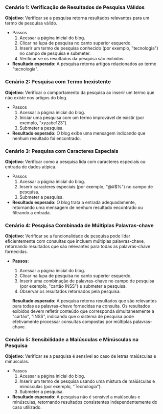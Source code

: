 ### Cenário 1: Verificação de Resultados de Pesquisa Válidos

**Objetivo**: Verificar se a pesquisa retorna resultados relevantes para um termo de pesquisa válido.

- Passos
  1. Acessar a página inicial do blog.
  2. Clicar na lupa de pesquisa no canto superior esquerdo.
  3. Inserir um termo de pesquisa conhecido (por exemplo, "tecnologia") no campo de pesquisa e submeter.
  4. Verificar se os resultados da pesquisa são exibidos.
- **Resultado esperado**: A pesquisa retorna artigos relacionados ao termo "tecnologia".

### Cenário 2: Pesquisa com Termo Inexistente

**Objetivo**: Verificar o comportamento da pesquisa ao inserir um termo que não existe nos artigos do blog.

- Passos
  1. Acessar a página inicial do blog.
  2. Iniciar uma pesquisa com um termo improvável de existir (por exemplo, "xyzabc123").
  3. Submeter a pesquisa.
- **Resultado esperado**: O blog exibe uma mensagem indicando que nenhum resultado foi encontrado.

### Cenário 3: Pesquisa com Caracteres Especiais

**Objetivo**: Verificar como a pesquisa lida com caracteres especiais ou entrada de dados atípica.

- Passos
  1. Acessar a página inicial do blog.
  2. Inserir caracteres especiais (por exemplo, "@#$%") no campo de pesquisa.
  3. Submeter a pesquisa.
- **Resultado esperado**: O blog trata a entrada adequadamente, retornando uma mensagem de nenhum resultado encontrado ou filtrando a entrada.

### Cenário 4: Pesquisa Combinada de Múltiplas Palavras-chave

**Objetivo:** Verificar se a funcionalidade de pesquisa pode lidar eficientemente com consultas que incluem múltiplas palavras-chave, retornando resultados que são relevantes para todas as palavras-chave fornecidas.

- **Passos:**

  1. Acessar a página inicial do blog.
  2. Clicar na lupa de pesquisa no canto superior esquerdo.
  3. Inserir uma combinação de palavras-chave no campo de pesquisa (por exemplo, "cartão INSS") e submeter a pesquisa.
  4. Observar os resultados retornados pela pesquisa.

  **Resultado esperado**: A pesquisa retorna resultados que são relevantes para todas as palavras-chave fornecidas na consulta. Os resultados exibidos devem refletir conteúdo que corresponda simultaneamente a "cartão", "INSS", indicando que o sistema de pesquisa pode efetivamente processar consultas compostas por múltiplas palavras-chave.

### Cenário 5: Sensibilidade a Maiúsculas e Minúsculas na Pesquisa

**Objetivo**: Verificar se a pesquisa é sensível ao caso de letras maiúsculas e minúsculas.

- Passos
  1. Acessar a página inicial do blog.
  2. Inserir um termo de pesquisa usando uma mistura de maiúsculas e minúsculas (por exemplo, "Tecnologia").
  3. Submeter a pesquisa.
- **Resultado esperado**: A pesquisa não é sensível a maiúsculas e minúsculas, retornando resultados consistentes independentemente do caso utilizado.
